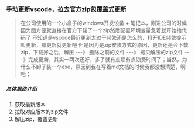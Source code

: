 ### 手动更新vscode，拉去官方zip包覆盖式更新

> 在公司使用的一个小盒子的windows开发设备 + 笔记本，刚进公司的时候因为图方便就直接在官方下载了一个zip然后配置环境变量急着就开始撸代码了
不知道是vscode最近更新太过于频繁还是怎么的，打开IDE频繁提示叫更新，那更新就更新吧
但是因为是zip安装方式的原因，更新还是会下载zip，下载好之后，解压 ---》 删除之前的文件 ---》 拷贝解压的zip文件 ---》完成更新，其实一两次还好，多了就有点烦有点浪费时间了；当然，为什么不卸了装一个exe，原因到我在写着md文档的时候我都没想清楚，啊哈；

##### 总体思路介绍

1. 获取最新版本
2. 拉取对应版本的zip文件
3. 解压zip，覆盖更新